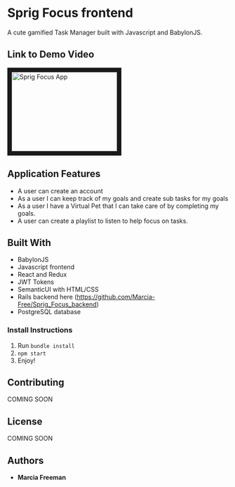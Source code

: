 # Sprig Focus frontend

A cute gamified Task Manager built with Javascript and BabylonJS.


## Link to Demo Video
<a href="http://www.youtube.com/watch?feature=player_embedded&v=CcOCqLTyt8E
" target="_blank"><img src="http://img.youtube.com/vi/CcOCqLTyt8E/0.jpg" 
alt="Sprig Focus App" width="240" height="180" border="10" /></a>


## Application Features
* A user can create an account
* As a user I can keep track of my goals and create sub tasks for my goals
* As a user I have a Virtual Pet that I can take care of by completing my goals.
* A user can create a playlist to listen to help focus on tasks.


## Built With
* BabylonJS
* Javascript frontend
* React and Redux
* JWT Tokens
* SemanticUI with HTML/CSS
* Rails backend here (https://github.com/Marcia-Free/Sprig_Focus_backend)
* PostgreSQL database


### Install Instructions
1. Run ```bundle install```
2. ```npm start```
4. Enjoy!


## Contributing
COMING SOON

## License
COMING SOON


## Authors
* **Marcia Freeman**

